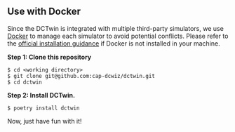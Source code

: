 ## Use with Docker

Since the DCTwin is integrated with multiple third-party simulators,
we use [Docker](https://www.docker.com/) to manage each simulator to avoid potential conflicts.
Please refer to the [official installation guidance](https://docs.docker.com/get-docker/)
if Docker is not installed in your machine.

**Step 1: Clone this repository**
```
$ cd <working directory>
$ git clone git@github.com:cap-dcwiz/dctwin.git
$ cd dctwin
```

**Step 2: Install DCTwin.** 

```
$ poetry install dctwin
```
Now, just have fun with it!
